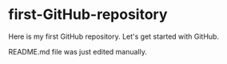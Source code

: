 # first-GitHub-repository
Here is my first GitHub repository. Let's get started with GitHub.

README.md file was just edited manually.
